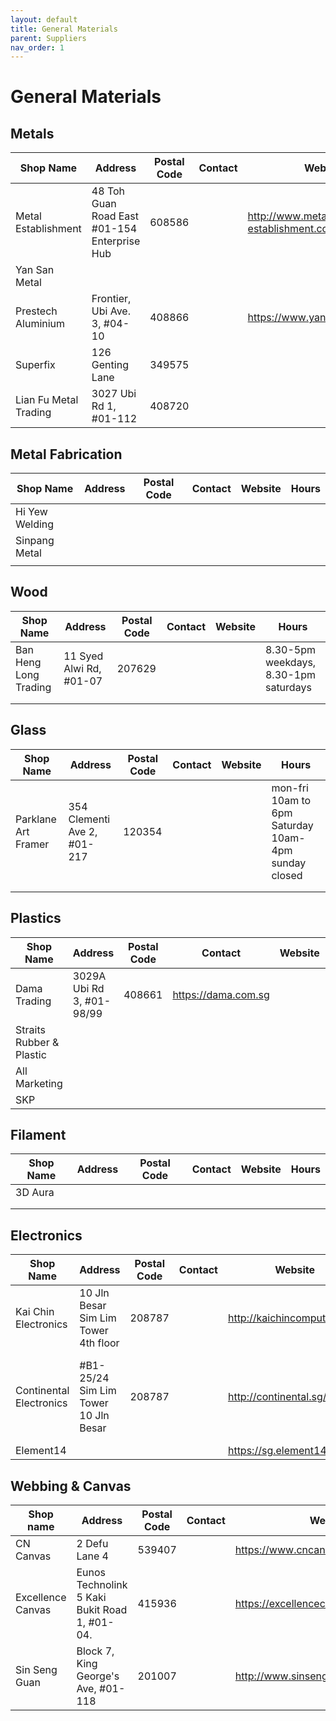 ```yaml
---
layout: default
title: General Materials
parent: Suppliers
nav_order: 1
---
```


# General Materials

## Metals

| Shop Name             | Address                                      | Postal Code | Contact | Website                             | Hours              |
|-----------------------|----------------------------------------------|-------------|---------|-------------------------------------|--------------------|
| Metal Establishment   | 48 Toh Guan Road East #01-154 Enterprise Hub | 608586      |         | http://www.metal-establishment.com/ | mon-fri 8am-5.30pm |
| Yan San Metal         |                                              |             |         |                                     |                    |
| Prestech Aluminium    | Frontier, Ubi Ave. 3, #04-10                 | 408866      |         | https://www.yansanmetals.com/       |                    |
| Superfix              | 126 Genting Lane                             | 349575      |         |                                     |                    |
| Lian Fu Metal Trading | 3027 Ubi Rd 1, #01-112                       | 408720      |         |                                     |                    |

## Metal Fabrication

| Shop Name      | Address | Postal Code | Contact | Website | Hours |
|----------------|---------|-------------|---------|---------|-------|
| Hi Yew Welding |         |             |         |         |       |
| Sinpang Metal  |         |             |         |         |       |
|                |         |             |         |         |       |


## Wood

| Shop Name             | Address                 | Postal Code | Contact | Website | Hours                                 |
|-----------------------|-------------------------|-------------|---------|---------|---------------------------------------|
| Ban Heng Long Trading | 11 Syed Alwi Rd, #01-07 | 207629      |         |         | 8.30-5pm weekdays, 8.30-1pm saturdays |
|                       |                         |             |         |         |                                       |
|                       |                         |             |         |         |                                       |

## Glass

| Shop Name           | Address                     | Postal Code | Contact | Website | Hours                                               |
|---------------------|-----------------------------|-------------|---------|---------|-----------------------------------------------------|
| Parklane Art Framer | 354 Clementi Ave 2, #01-217 | 120354      |         |         | mon-fri 10am to 6pm Saturday 10am-4pm sunday closed |
|                     |                             |             |         |         |                                                     |
|                     |                             |             |         |         |                                                     |

## Plastics

| Shop Name                | Address                   | Postal Code | Contact             | Website | Hours                                 |
|--------------------------|---------------------------|-------------|---------------------|---------|---------------------------------------|
| Dama Trading             | 3029A Ubi Rd 3, #01-98/99 | 408661      | https://dama.com.sg |         | 8.30-7pm weekdays, 8.30-2pm saturdays |
| Straits Rubber & Plastic |                           |             |                     |         |                                       |
| All Marketing            |                           |             |                     |         |                                       |
| SKP                      |                           |             |                     |         |                                       |

## Filament

| Shop Name | Address | Postal Code | Contact | Website | Hours |
|-----------|---------|-------------|---------|---------|-------|
| 3D Aura   |         |             |         |         |       |
|           |         |             |         |         |       |
|           |         |             |         |         |       |

## Electronics

| Shop Name               | Address                              | Postal Code | Contact | Website                     | Hours                         |
|-------------------------|--------------------------------------|-------------|---------|-----------------------------|-------------------------------|
| Kai Chin Electronics    | 10 Jln Besar Sim Lim Tower 4th floor | 208787      |         | http://kaichincomputer.com/ | mon-sat 10.30-6pm             |
| Continental Electronics | #B1-25/24 Sim Lim Tower 10 Jln Besar | 208787      |         | http://continental.sg/      | mon-fri 9.30-6pm sat 9.30-5pm |
| Element14               |                                      |             |         | https://sg.element14.com/   |                               |

## Webbing & Canvas

| Shop name         | Address                                       | Postal Code | Contact | Webstie                                | Hours           |
|-------------------|-----------------------------------------------|-------------|---------|----------------------------------------|-----------------|
| CN Canvas         | 2 Defu Lane 4                                 | 539407      |         | https://www.cncanvas.sg/               |                 |
| Excellence Canvas | Eunos Technolink 5 Kaki Bukit Road 1, #01-04. | 415936      |         | https://excellencecanvas.blogspot.com/ |                 |
| Sin Seng Guan     | Block 7, King George's Ave, #01-118           | 201007      |         | http://www.sinsengguan.com/            | 9am-5pm mon-fri |
